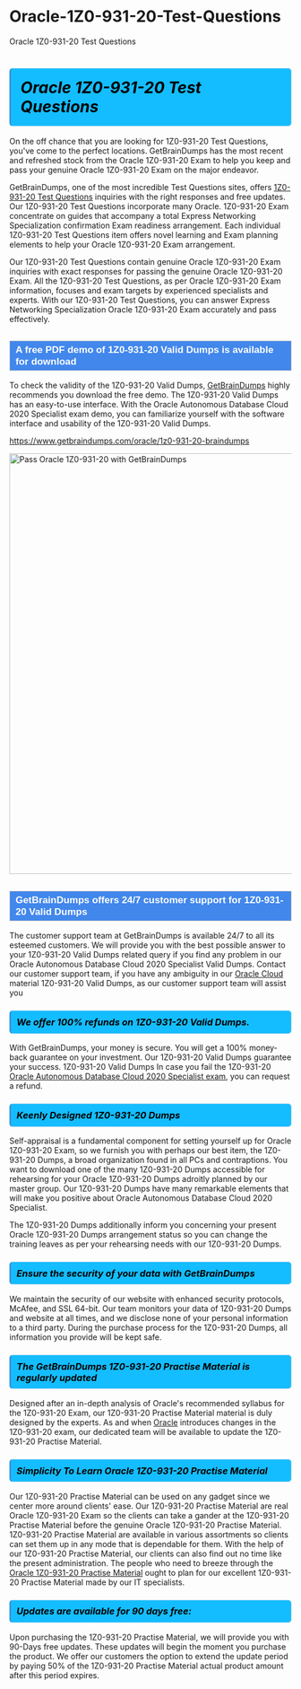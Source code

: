 # Oracle-1Z0-931-20-Test-Questions
Oracle 1Z0-931-20 Test Questions
<h1><strong><span style="display: block; color: #000000; background: #14BDFF; border: 0.5px solid #AED6F1; border-left: 3px solid #3498DB; padding: .6em; border-radius: 6px;">                     <em>Oracle 1Z0-931-20 <span class="exam_variation">Test Questions</span> </em>                </span></strong>            </h1>                        <p>On the off chance that you are looking for 1Z0-931-20 <span class="exam_variation">Test Questions</span>, you've come to the perfect locations.             GetBrainDumps has the most recent and refreshed stock from the Oracle 1Z0-931-20 Exam to help you keep and pass your genuine Oracle 1Z0-931-20 Exam on the major endeavor.</p>                        <p>GetBrainDumps, one of the most incredible <span class="exam_variation">Test Questions</span> sites, offers <a href="https://www.getbraindumps.com/oracle/1z0-931-20-braindumps">1Z0-931-20 <span class="exam_variation">Test Questions</span></a> inquiries with the right responses and free updates. Our 1Z0-931-20 <span class="exam_variation">Test Questions</span> incorporate             many Oracle. 1Z0-931-20 Exam concentrate on guides that accompany a total Express Networking Specialization confirmation Exam readiness arrangement. Each individual             1Z0-931-20 <span class="exam_variation">Test Questions</span> item offers novel learning and Exam planning elements to help your Oracle 1Z0-931-20 Exam arrangement.</p>                        <p>Our 1Z0-931-20 <span class="exam_variation">Test Questions</span> contain genuine Oracle 1Z0-931-20 Exam inquiries with exact responses for passing the genuine Oracle 1Z0-931-20 Exam. All the 1Z0-931-20 <span class="exam_variation">Test Questions</span>,             as per Oracle 1Z0-931-20 Exam information, focuses and exam targets by experienced specialists and experts. With our 1Z0-931-20 <span class="exam_variation">Test Questions</span>, you can answer             Express Networking Specialization Oracle 1Z0-931-20 Exam accurately and pass effectively.</p>                        <h2 style="background: #4287ec; border: 1px solid #cccccc; padding: 5px 10px;">                <span style="color: #ffffff;">                    <span style="font-size: 11pt;">                        <span style="line-height: normal;">                            <span style="font-family: Calibri,sans-serif;">                                <strong>                                    <span style="font-size: 13.0pt;">A free PDF demo of 1Z0-931-20 <span class="exam_variation2">Valid Dumps</span> is available for download</span>                                </strong>                            </span>                        </span>                    </span>                </span>            </h2>                        <p>To check the validity of the 1Z0-931-20 <span class="exam_variation2">Valid Dumps</span>, <a href="https://www.getbraindumps.com/">GetBrainDumps</a> highly recommends you download the free demo. The 1Z0-931-20 <span class="exam_variation2">Valid Dumps</span> has an easy-to-use interface.             With the Oracle Autonomous Database Cloud 2020 Specialist exam demo, you can familiarize yourself with the software interface and usability of the 1Z0-931-20 <span class="exam_variation2">Valid Dumps</span>.</p>                        <p><a href="https://www.getbraindumps.com/oracle/1z0-931-20-braindumps">https://www.getbraindumps.com/oracle/1z0-931-20-braindumps</a></p>                        <p><a href="https://www.getbraindumps.com/"><img src="https://www.getbraindumps.com/images/get-updated-exam-questions-with-discount-getbraindumps.jpg" class="postImage" alt="Pass Oracle 1Z0-931-20 with GetBrainDumps" width="750"></a></p>                            <h2 style="background: #4287ec; border: 1px solid #cccccc; padding: 5px 10px;">                <span style="color: #ffffff;">                    <span style="font-size: 11pt;">                        <span style="line-height: normal;">                            <span style="font-family: Calibri,sans-serif;">                                <strong>                                    <span style="font-size: 13.0pt;">GetBrainDumps offers 24/7 customer support for 1Z0-931-20 <span class="exam_variation2">Valid Dumps</span> </span>                                </strong>                            </span>                        </span>                    </span>                </span>            </h2>                        <p>The customer support team at GetBrainDumps is available 24/7 to all its esteemed customers. We will provide you with the best possible answer to your 1Z0-931-20 <span class="exam_variation2">Valid Dumps</span>            related query if you find any problem in our Oracle Autonomous Database Cloud 2020 Specialist <span class="exam_variation2">Valid Dumps</span>. Contact our customer support team, if you have any ambiguity in             our <a href="https://www.getbraindumps.com/oracle/oracle-cloud-braindumps.html">Oracle Cloud </a> material 1Z0-931-20 <span class="exam_variation2">Valid Dumps</span>, as our customer support team will assist you</p>                        <h3>                <strong>                    <span style="display: block; color: #000000; background: #14BDFF; border: 0.5px solid #AED6F1; border-left: 3px solid #3498DB; padding: .6em; border-radius: 6px;">                        <em>We offer 100% refunds on 1Z0-931-20 <span class="exam_variation2">Valid Dumps</span>.</em>                    </span>                </strong>            </h3>                        <p>With GetBrainDumps, your money is secure. You will get a 100% money-back guarantee on your investment. Our 1Z0-931-20 <span class="exam_variation2">Valid Dumps</span> guarantee your success.             1Z0-931-20 <span class="exam_variation2">Valid Dumps</span> In case you fail the 1Z0-931-20 <a href="https://www.getbraindumps.com/oracle/1z0-931-20-braindumps">Oracle Autonomous Database Cloud 2020 Specialist exam</a>, you can request a refund.</p>                        <h3>                <strong>                    <span style="display: block; color: #000000; background: #14BDFF; border: 0.5px solid #AED6F1; border-left: 3px solid #3498DB; padding: .6em; border-radius: 6px;">                        <em>Keenly Designed 1Z0-931-20 <span class="exam_variation3">Dumps</span></em>                    </span>                </strong>            </h3>                        <p>Self-appraisal is a fundamental component for setting yourself up for Oracle 1Z0-931-20 Exam, so we furnish you with perhaps our best item, the 1Z0-931-20 <span class="exam_variation3">Dumps</span>,             a broad organization found in all PCs and contraptions. You want to download one of the many 1Z0-931-20 <span class="exam_variation3">Dumps</span> accessible for rehearsing for your             Oracle 1Z0-931-20 <span class="exam_variation3">Dumps</span> adroitly planned by our master group. Our 1Z0-931-20 <span class="exam_variation3">Dumps</span> have many remarkable elements that will make you             positive about Oracle Autonomous Database Cloud 2020 Specialist.</p>                        <p>The 1Z0-931-20 <span class="exam_variation3">Dumps</span> additionally inform you concerning your present Oracle 1Z0-931-20 <span class="exam_variation3">Dumps</span> arrangement status so you can change the training             leaves as per your rehearsing needs with our 1Z0-931-20 <span class="exam_variation3">Dumps</span>.</p>                        <h3>                <strong>                    <span style="display: block; color: #000000; background: #14BDFF; border: 0.5px solid #AED6F1; border-left: 3px solid #3498DB; padding: .6em; border-radius: 6px;">                        <em>Ensure the security of your data with GetBrainDumps </em>                    </span>                </strong>            </h3>                        <p>We maintain the security of our website with enhanced security protocols, McAfee, and SSL 64-bit. Our team monitors your data of 1Z0-931-20 <span class="exam_variation3">Dumps</span> and website at all times,             and we disclose none of your personal information to a third party. During the purchase process for the 1Z0-931-20 <span class="exam_variation3">Dumps</span>, all information you provide will be kept safe.</p>                        <h3>                <strong>                    <span style="display: block; color: #000000; background: #14BDFF; border: 0.5px solid #AED6F1; border-left: 3px solid #3498DB; padding: .6em; border-radius: 6px;">                        <em>The GetBrainDumps 1Z0-931-20 <span class="exam_variation4">Practise Material</span> is regularly updated </em>                    </span>                </strong>            </h3>                        <p>Designed after an in-depth analysis of Oracle's recommended syllabus for the 1Z0-931-20 Exam, our 1Z0-931-20 <span class="exam_variation4">Practise Material</span> material is duly designed by the experts.             As and when <a href="https://www.getbraindumps.com/oracle-braindumps.html">Oracle</a> introduces changes in the 1Z0-931-20 exam, our dedicated team will be available to update the 1Z0-931-20 <span class="exam_variation4">Practise Material</span>.</p>                        <h3>                <strong>                    <span style="display: block; color: #000000; background: #14BDFF; border: 0.5px solid #AED6F1; border-left: 3px solid #3498DB; padding: .6em; border-radius: 6px;">                        <em>Simplicity To Learn Oracle 1Z0-931-20 <span class="exam_variation4">Practise Material</span></em>                    </span>                </strong>            </h3>                        <p>Our 1Z0-931-20 <span class="exam_variation4">Practise Material</span> can be used on any gadget since we center more around clients' ease. Our 1Z0-931-20 <span class="exam_variation4">Practise Material</span> are real Oracle 1Z0-931-20 Exam             so the clients can take a gander at the 1Z0-931-20 <span class="exam_variation4">Practise Material</span> before the genuine Oracle 1Z0-931-20 <span class="exam_variation4">Practise Material</span>. 1Z0-931-20 <span class="exam_variation4">Practise Material</span> are available in various assortments             so clients can set them up in any mode that is dependable for them. With the help of our 1Z0-931-20 <span class="exam_variation4">Practise Material</span>, our clients can also find out no time like the present administration.             The people who need to breeze through the <a href="https://www.getbraindumps.com/oracle/1z0-931-20-braindumps">Oracle 1Z0-931-20 <span class="exam_variation4">Practise Material</span></a> ought to plan for our excellent 1Z0-931-20 <span class="exam_variation4">Practise Material</span> made by our IT specialists.</p>                        <h3>                <strong>                    <span style="display: block; color: #000000; background: #14BDFF; border: 0.5px solid #AED6F1; border-left: 3px solid #3498DB; padding: .6em; border-radius: 6px;">                        <em>Updates are available for 90 days free:</em>                    </span>                </strong>            </h3>                        <p>Upon purchasing the 1Z0-931-20 <span class="exam_variation4">Practise Material</span>, we will provide you with 90-Days free updates. These updates will begin the moment you purchase the product.             We offer our customers the option to extend the update period by paying 50% of the 1Z0-931-20 <span class="exam_variation4">Practise Material</span> actual product amount after this period expires.</p>                    
